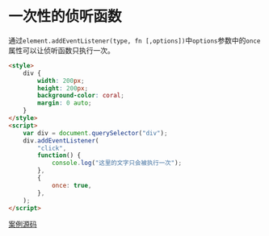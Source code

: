 # 一次性的侦听函数

通过`element.addEventListener(type, fn [,options])`中`options`参数中的`once`属性可以让侦听函数只执行一次。

```html
<style>
    div {
        width: 200px;
        height: 200px;
        background-color: coral;
        margin: 0 auto;
    }
</style>
<script>
    var div = document.querySelector("div");
    div.addEventListener(
        "click",
        function() {
            console.log("这里的文字只会被执行一次");
        },
        {
            once: true,
        },
    );
</script>
```

[案例源码](./demo/demo01.html)
